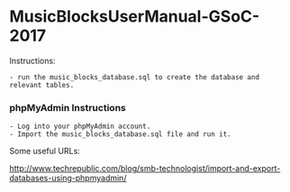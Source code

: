 # MusicBlocksUserManual-GSoC-2017

Instructions:

    - run the music_blocks_database.sql to create the database and relevant tables.

### phpMyAdmin Instructions

    - Log into your phpMyAdmin account.
    - Import the music_blocks_database.sql file and run it.   
    
 Some useful URLs:
 
 http://www.techrepublic.com/blog/smb-technologist/import-and-export-databases-using-phpmyadmin/
